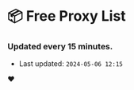 # :package: Free Proxy List
### Updated every 15 minutes.

- Last updated: `2024-05-06 12:15`

:heart:
